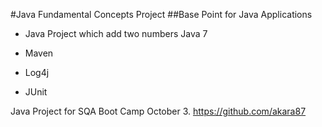 #Java Fundamental Concepts Project
##Base Point for Java Applications

* Java Project which add two numbers
Java 7

* Maven
* Log4j
* JUnit

Java Project for SQA Boot Camp October 3.
https://github.com/akara87
